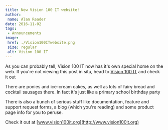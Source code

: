 ```yaml
---
title: New Vision 100 IT website!
author:
 name: Alan Reader
date: 2016-11-02
tags:
 - Announcements
image:
 href: ./Vision100ITwebsite.png
 size: regular
 alt: Vision 100 IT
---
```


As you can probably tell, Vision 100 IT now has it's own special home on the web. If you're not viewing this post in situ, head to [Vision 100 IT](http://www.vision100it.org) and check it out

There are ponies and ice-cream cakes, as well as lots of fairy bread and cocktail sausages there. In fact it's just like a primary school birthday party

There is also a bunch of serious stuff like documentation, feature and support request forms, a blog (which you're reading) and some product page info for you to peruse.

Check it out at [www.vision100it.org](http://www.vision100it.org)
